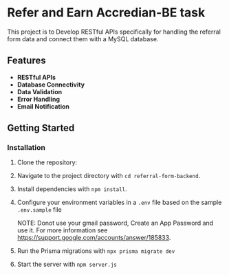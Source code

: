 # Refer and Earn Accredian-BE task

This project is to Develop RESTful APIs specifically for handling the referral form data and connect them with a MySQL database.

## Features

- **RESTful APIs**
- **Database Connectivity**
- **Data Validation**
- **Error Handling**
- **Email Notification**

## Getting Started

### Installation

1. Clone the repository:

2. Navigate to the project directory with `cd referral-form-backend`.

3. Install dependencies with `npm install`.

4. Configure your environment variables in a `.env` file based on the sample `.env.sample` file

    NOTE: Donot use your gmail password, Create an App Password and use it. For more information see https://support.google.com/accounts/answer/185833.

5. Run the Prisma migrations with `npx prisma migrate dev`

6. Start the server with `npm server.js`
